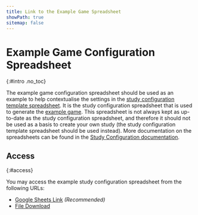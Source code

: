 ```yaml
---
title: Link to the Example Game Spreadsheet
showPath: true
sitemap: false
---
```


# Example Game Configuration Spreadsheet
{:#intro .no_toc}

The example game configuration spreadsheet should be used as an example
to help contextualise the settings in the
[study configuration template spreadsheet](/link/StudyTemplate). It is the
study configuration spreadsheet that is used to generate the
[example game](/link/ExampleGame). This
spreadsheet is not always kept as up-to-date as the study configuration
spreadsheet, and therefore it should not be used as a basis to
create your own study (the study configuration template spreadsheet
should be used instead). More documentation on the spreadsheets can be
found in the [Study Configuration documentation](/StudyConfiguration).

## Access
{:#access}

You may access the example study configuration spreadsheet
from the following URLs:

- [Google Sheets Link](https://docs.google.com/spreadsheets/d/1TptkyGQiWXVJGtq0FOOjIk1iVM4OA-wd0g4G0mSEdY8)
  _\(Recommended\)_
- [File Download](ExampleStudy.xlsx)
